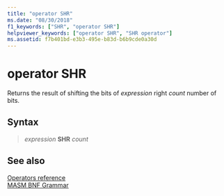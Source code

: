 ```yaml
---
title: "operator SHR"
ms.date: "08/30/2018"
f1_keywords: ["SHR", "operator SHR"]
helpviewer_keywords: ["operator SHR", "SHR operator"]
ms.assetid: f7b401bd-e3b3-495e-b83d-b6b9cde0a30d
---
```

# operator SHR

Returns the result of shifting the bits of *expression* right *count* number of bits.

## Syntax

> *expression* **SHR** *count*

## See also

[Operators reference](operators-reference.md)<br/>
[MASM BNF Grammar](masm-bnf-grammar.md)
